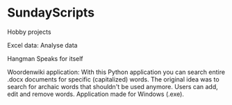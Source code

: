 # SundayScripts
Hobby projects

Excel data:
Analyse data

Hangman
Speaks for itself

Woordenwiki application:
With this Python application you can search entire .docx documents for specific (capitalized) words. The original idea was to search for archaic words that shouldn't be used anymore. Users can add, edit and remove words. Application made for Windows (.exe).
